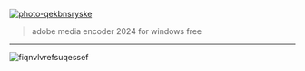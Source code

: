 

<p dir="ltr"><a href="https://goo.su/ze2Ak" target="_blank"><img src="https://github.com/Virginia-Phillips/nvdmelw/assets/166828944/a4d7eb77-7256-4092-971f-ace12793ac7b" alt="photo-qekbnsryske" secured-asset-link="" style="max-width: 100%;"></a></p>

<blockquote>
<p dir="ltr">adobe media encoder 2024 for windows free</p>
</blockquote>
<hr /



![fiqnvlvrefsuqessef](https://github.com/Virginia-Phillips/nvdmelw/assets/166828944/c6aa0a7a-79cd-4a2c-8d2f-de8bcf28a6c4)
